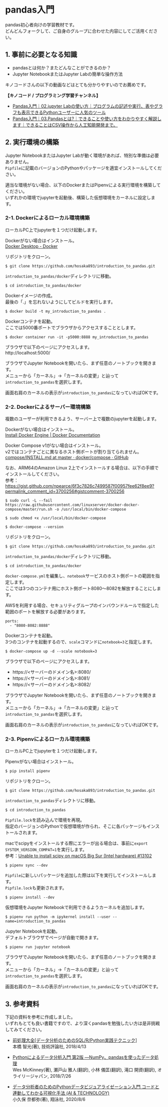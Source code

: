 # pandas入門
pandas初心者向けの学習教材です。  
どんどんフォークして、ご自身のグループに合わせた内容にしてご活用ください。

## 1. 事前に必要となる知識
- pandasとは何か？またどんなことができるのか？
- Jupyter NotebookまたはJupyter Labの簡単な操作方法

キノコードさんの以下の動画などはとても分かりやすいのでお薦めです。

__【キノコード / プログラミング学習チャンネル】__
- [Pandas入門｜02.jupyter Labの使い方｜プログラムの記述や実行、表やグラフも表示できるPythonユーザーに人気のツール](https://www.youtube.com/watch?v=iTAgip9aaTY)
- [Pandas入門｜03.Pandasとは?｜できることや使い方をわかりやすく解説します｜できることはCSV操作から人工知能開発まで。](https://www.youtube.com/watch?v=ubJohq5feeY)

## 2. 実行環境の構築
Jupyter NotebookまたはJupyter Labが動く環境があれば、特別な準備は必要ありません。  
`Pipfile`に記載のバージョンのPythonやパッケージを適宜インストールしてください。

適当な環境がない場合、以下のDockerまたはPipenvによる実行環境を構築してください。  
いずれかの環境でjupyterを起動後、構築した仮想環境をカーネルに設定します。

### 2-1. Dockerによるローカル環境構築
ローカルPC上でjupyterを１つだけ起動します。

Dockerがない場合はインストール。  
[Docker Desktop - Docker](https://www.docker.com/products/docker-desktop/)

リポジトリをクローン。
```
$ git clone https://github.com/hosaka893/introduction_to_pandas.git
```

`introduction_to_pandas/docker`ディレクトリに移動。
```
$ cd introduction_to_pandas/docker
```

Dockerイメージの作成。  
最後の「.」を忘れないようにしてビルドを実行します。
```
$ docker build -t my_introduction_to_pandas .
```

Dockerコンテナを起動。  
ここでは5000番ポートでブラウザからアクセスすることとします。
```
$ docker container run -it -p5000:8888 my_introduction_to_pandas
```

ブラウザで以下のページにアクセスします。  
http://localhost:5000/

ブラウザでJupyter Notebookを開いたら、まず任意のノートブックを開きます。  
メニューから「カーネル」→「カーネルの変更」と辿って`introduction_to_pandas`を選択します。

画面右肩のカーネルの表示が`introduction_to_pandas`になっていればOKです。

### 2-2. Dockerによるサーバー環境構築
複数のユーザーが利用できるよう、サーバー上で複数のjupyterを起動します。

Dockerがない場合はインストール。   
[Install Docker Engine | Docker Documentation](https://docs.docker.com/engine/install/)

Docker Compose v1がない場合はインストール。  
v2ではコンテナごとに異なるホスト側ポートが割り当てられません。  
[compose/INSTALL.md at master · docker/compose · GitHub](https://github.com/docker/compose/blob/master/INSTALL.md)

なお、ARM64のAmazon Linux 2上でインストールする場合は、以下の手順でインストールしてください。  
参考：https://gist.github.com/npearce/6f3c7826c7499587f00957fee62f8ee9?permalink_comment_id=3700256#gistcomment-3700256

```
$ sudo curl -L --fail https://raw.githubusercontent.com/linuxserver/docker-docker-compose/master/run.sh -o /usr/local/bin/docker-compose

$ sudo chmod +x /usr/local/bin/docker-compose

$ docker-compose --version
```

リポジトリをクローン。
```
$ git clone https://github.com/hosaka893/introduction_to_pandas.git
```

`introduction_to_pandas/docker`ディレクトリに移動。
```
$ cd introduction_to_pandas/docker
```

`docker-compose.yml`を編集し、`notebook`サービスのホスト側ポートの範囲を指定します。  
ここでは3つのコンテナ用にホスト側ポート8080〜8082を解放することにします。  

AWSを利用する場合、セキュリティグループのインバウンドルールで指定した範囲のポートを解放する必要があります。
```
ports:
  - "8080-8082:8888"
```

Dockerコンテナを起動。  
3つのコンテナを起動するので、`scale`コマンドに`notebook=3`と指定します。
```
$ docker-compose up -d --scale notebook=3
```

ブラウザで以下のページにアクセスします。  
- https://<サーバーのドメイン名>:8080/  
- https://<サーバーのドメイン名>:8081/  
- https://<サーバーのドメイン名>:8082/

ブラウザでJupyter Notebookを開いたら、まず任意のノートブックを開きます。  
メニューから「カーネル」→「カーネルの変更」と辿って`introduction_to_pandas`を選択します。

画面右肩のカーネルの表示が`introduction_to_pandas`になっていればOKです。

### 2-3. Pipenvによるローカル環境構築
ローカルPC上でjupyterを１つだけ起動します。

Pipenvがない場合はインストール。
```
$ pip install pipenv
```

リポジトリをクローン。
```
$ git clone https://github.com/hosaka893/introduction_to_pandas.git
```

`introduction_to_pandas`ディレクトリに移動。
```
$ cd introduction_to_pandas
```

`Pipfile.lock`を読み込んで環境を再現。  
指定のバージョンのPythonで仮想環境が作られ、そこに各パッケージもインストールされます。

macでscipyをインストールする際にエラーが出る場合は、事前に`export SYSTEM_VERSION_COMPAT=1`を実行します。  
参考：[Unable to install scipy on macOS Big Sur (Intel hardware) #13102](https://github.com/scipy/scipy/issues/13102)
```
$ pipenv sync --dev
```

`Pipfile`に新しいパッケージを追加した際は以下を実行してインストールします。  
`Pipfile.lock`も更新されます。
```
$ pipenv install --dev
```

仮想環境をJupyter Notebookで利用できるようカーネルを追加します。
```
$ pipenv run python -m ipykernel install --user --name=introduction_to_pandas
```

Jupyter Notebookを起動。  
デフォルトブラウザでページが自動で開きます。
```
$ pipenv run jupyter notebook
```

ブラウザでJupyter Notebookを開いたら、まず任意のノートブックを開きます。  
メニューから「カーネル」→「カーネルの変更」と辿って`introduction_to_pandas`を選択します。

画面右肩のカーネルの表示が`introduction_to_pandas`になっていればOKです。

## 3. 参考資料
下記の資料を参考に作成しました。  
いずれもとても良い書籍ですので、より深くpandasを勉強したい方は是非挑戦してみてください。

- [前処理大全[データ分析のためのSQL/R/Python実践テクニック]](https://www.amazon.co.jp/dp/4774196479/)  
本橋 智光(著), 技術評論社, 2018/4/13

- [Pythonによるデータ分析入門 第2版 ―NumPy、pandasを使ったデータ処理](https://www.amazon.co.jp/dp/487311845X/)  
Wes McKinney(著), 瀬戸山 雅人(翻訳), 小林 儀匡(翻訳), 滝口 開資(翻訳), オライリージャパン, 2018/7/26

- [データ分析者のためのPythonデータビジュアライゼーション入門 コードと連動してわかる可視化手法 (AI & TECHNOLOGY)](https://www.amazon.co.jp/dp/479816397X/)  
小久保 奈都弥(著), 翔泳社, 2020/8/6